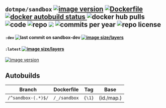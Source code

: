 ## ``dotmpe/sandbox`` [![image version](https://images.microbadger.com/badges/version/dotmpe/sandbox.svg)](https://microbadger.com/images/dotmpe/sandbox "microbadger.com version metadata") [ ![Dockerfile](https://img.shields.io/badge/Dockerfile-GitHub-blue.svg) ](https://github.com/dotmpe/x-docker/blob/master/_/sandbox/Dockerfile) [ ![docker autobuild status](https://img.shields.io/docker/build/dotmpe/sandbox.svg) ](https://cloud.docker.com/repository/docker/dotmpe/sandbox) ![docker hub pulls](https://img.shields.io/docker/pulls/dotmpe/sandbox.svg) ![code](https://img.shields.io/github/languages/code-size/dotmpe/x-docker.svg) ![repo](https://img.shields.io/github/repo-size/dotmpe/x-docker.svg) ![](https://img.shields.io/maintenance/yes/2019.svg) ![commits per year](https://img.shields.io/github/commit-activity/y/dotmpe/x-docker.svg) ![repo license](https://img.shields.io/github/license/dotmpe/x-docker.svg)

#### ``:dev`` ![last commit on sandbox-dev](https://img.shields.io/github/last-commit/dotmpe/x-docker/sandbox-dev.svg) [![image size/layers](https://images.microbadger.com/badges/image/dotmpe/sandbox:dev.svg)](https://microbadger.com/images/dotmpe/sandbox:dev "Get your own image badge on microbadger.com")

#### ``:latest`` [![image size/layers](https://images.microbadger.com/badges/image/dotmpe/sandbox.svg)](https://microbadger.com/images/dotmpe/sandbox "microbadger.com image metadata")
[![image version](https://images.microbadger.com/badges/version/dotmpe/sandbox.svg)](https://microbadger.com/images/dotmpe/sandbox "microbadger.com version metadata")

## Autobuilds
Branch                    | Dockerfile          | Tag          | Base
------------------------- | --------------------| -------------| -------------
``/^sandbox-(.*)$/``      | ``/_/sandbox``      | ``{\1}``     | (id./map.)
